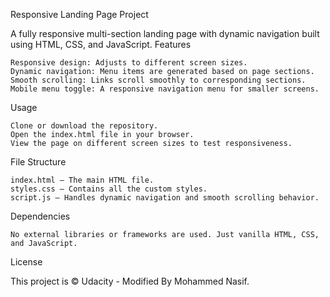 Responsive Landing Page Project

A fully responsive multi-section landing page with dynamic navigation built using HTML, CSS, and JavaScript.
Features

    Responsive design: Adjusts to different screen sizes.
    Dynamic navigation: Menu items are generated based on page sections.
    Smooth scrolling: Links scroll smoothly to corresponding sections.
    Mobile menu toggle: A responsive navigation menu for smaller screens.

Usage

    Clone or download the repository.
    Open the index.html file in your browser.
    View the page on different screen sizes to test responsiveness.

File Structure

    index.html – The main HTML file.
    styles.css – Contains all the custom styles.
    script.js – Handles dynamic navigation and smooth scrolling behavior.

Dependencies

    No external libraries or frameworks are used. Just vanilla HTML, CSS, and JavaScript.

License

This project is © Udacity - Modified By Mohammed Nasif.